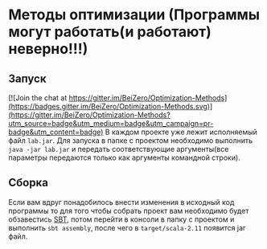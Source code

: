 # Методы оптимизации (Программы могут работать(и работают) неверно!!!)
## Запуск

[![Join the chat at https://gitter.im/BeiZero/Optimization-Methods](https://badges.gitter.im/BeiZero/Optimization-Methods.svg)](https://gitter.im/BeiZero/Optimization-Methods?utm_source=badge&utm_medium=badge&utm_campaign=pr-badge&utm_content=badge)
В каждом проекте уже лежит исполняемый файл `lab.jar`. Для запуска в папке с проектом необходимо выполнить `java -jar lab.jar` и передать соответствующие аргументы(все параметры передаются только как аргументы командной строки).
## Сборка
Если вам вдруг понадобилось внести изменения в исходный код программы то для того чтобы собрать проект вам необходимо будет обзавестись [SBT](http://www.scala-sbt.org), потом перейти в консоли в папку с проектом и выполнить `sbt assembly`, после чего в `target/scala-2.11` появится jar файл.
